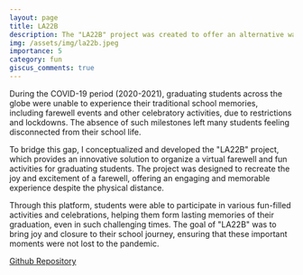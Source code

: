 ```yaml
---
layout: page
title: LA22B
description: The "LA22B" project was created to offer an alternative way for graduating students to experience a fun farewell during the COVID-19 pandemic, when traditional celebrations like farewells and school activities were not possible. This platform helps recreate memorable moments for students in a virtual setting.
img: /assets/img/la22b.jpeg
importance: 5
category: fun
giscus_comments: true
---
```


During the COVID-19 period (2020-2021), graduating students across the globe were unable to experience their traditional school memories, including farewell events and other celebratory activities, due to restrictions and lockdowns. The absence of such milestones left many students feeling disconnected from their school life.

To bridge this gap, I conceptualized and developed the "LA22B" project, which provides an innovative solution to organize a virtual farewell and fun activities for graduating students. The project was designed to recreate the joy and excitement of a farewell, offering an engaging and memorable experience despite the physical distance.

Through this platform, students were able to participate in various fun-filled activities and celebrations, helping them form lasting memories of their graduation, even in such challenging times. The goal of "LA22B" was to bring joy and closure to their school journey, ensuring that these important moments were not lost to the pandemic.

[Github Repository](https://github.com/Dhruvacube/la22b)
